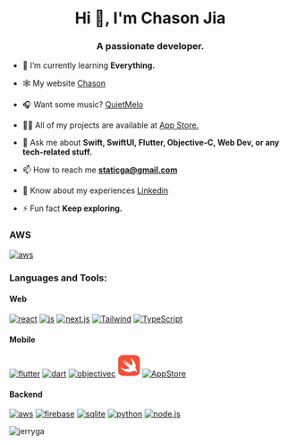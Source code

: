 <h1 align="center">Hi 👋, I'm Chason Jia</h1>  
<h3 align="center">A passionate developer.</h3>

- 🌱 I’m currently learning **Everything.**

- 🕸️ My website [Chason](https://chason.app)

- 🎧 Want some music? [QuietMelo](https://music.chason.app/) 

- 👨‍💻 All of my projects are available at [App Store.](https://apps.apple.com/us/developer/jia-chuansheng/id789568029)

- 💬 Ask me about **Swift, SwiftUI, Flutter, Objective-C, Web Dev, or any tech-related stuff.**

- 📫 How to reach me **[staticga@gmail.com](mailto:staticga@gmail.com)**

- 📄 Know about my experiences [Linkedin](https://www.linkedin.com/in/caguard)

- ⚡ Fun fact **Keep exploring.** 
  
<h3>AWS</h3>  
<a href="https://www.credly.com/badges/14eccc02-8f99-4610-b7c8-784b30a95010/public_url" target="_blank" rel="noreferrer"> <img src="https://raw.githubusercontent.com/jerryga/certifications/6132f380fb675c3c2cb752ed0cf0262c4362d45b/aws-certified-cloud-practitioner.png" alt="aws" width="100" height="100"/> </a>

<h3 align="left">Languages and Tools:</h3>  
<h4 align="left">Web</h4>  

<p align="left"> 

  <a href="https://react.dev/" target="_blank" rel="noreferrer"> <img src="https://www.vectorlogo.zone/logos/reactjs/reactjs-icon.svg" alt="react" width="40" height="40"/></a> 
  <a href="https://developer.mozilla.org/en-US/docs/Web/JavaScript" target="_blank" rel="noreferrer"> <img src="https://www.vectorlogo.zone/logos/javascript/javascript-icon.svg" alt="js" width="40" height="40"/></a>
  <a href="https://nextjs.org/" target="_blank" rel="noreferrer"> <img src="https://www.vectorlogo.zone/logos/nextjs/nextjs-icon.svg" alt="next.js" width="40" height="40"/></a> 
  <a href="https://tailwindcss.com/" target="_blank" rel="noreferrer"> <img src="https://www.vectorlogo.zone/logos/tailwindcss/tailwindcss-icon.svg" alt="Tailwind" width="40" height="40"/></a> 
    <a href="[https://tailwindcss.com/](https://www.typescriptlang.org/)" target="_blank" rel="noreferrer"> <img src="https://www.vectorlogo.zone/logos/typescriptlang/typescriptlang-icon.svg" alt="TypeScript" width="40" height="40"/></a> 

<h4 align="left">Mobile</h4>  
  <a href="https://flutter.dev" target="_blank" rel="noreferrer"> <img src="https://www.vectorlogo.zone/logos/flutterio/flutterio-icon.svg" alt="flutter" width="40" height="40"/></a> 
<a href="https://dart.dev" target="_blank" rel="noreferrer"> <img src="https://www.vectorlogo.zone/logos/dartlang/dartlang-icon.svg" alt="dart" width="40" height="40"/></a>
  <a href="https://developer.apple.com/library/archive/documentation/Cocoa/Conceptual/ProgrammingWithObjectiveC/Introduction/Introduction.html" target="_blank" rel="noreferrer"> <img src="https://www.vectorlogo.zone/logos/apple_objectivec/apple_objectivec-icon.svg" alt="objectivec" width="40" height="40"/></a> 
  <a href="https://developer.apple.com/swift/" target="_blank" rel="noreferrer"> <img src="https://raw.githubusercontent.com/devicons/devicon/master/icons/swift/swift-original.svg" alt="swift" width="40" height="40"/></a> 
    <a href="https://apps.apple.com/" target="_blank" rel="noreferrer"> <img src="https://www.vectorlogo.zone/logos/apple_appstore/apple_appstore-icon.svg" alt="AppStore" width="40" height="40"/></a> 

<h4 align="left">Backend</h4>  
<a href="https://aws.amazon.com/" target="_blank" rel="noreferrer"> <img src="https://www.vectorlogo.zone/logos/amazon_aws/amazon_aws-icon.svg" alt="aws" width="40" height="40"/></a> 
<a href="https://firebase.google.com/" target="_blank" rel="noreferrer"> <img src="https://www.vectorlogo.zone/logos/firebase/firebase-icon.svg" alt="firebase" width="40" height="40"/></a> 
  <a href="https://www.sqlite.org/" target="_blank" rel="noreferrer"> <img src="https://www.vectorlogo.zone/logos/sqlite/sqlite-icon.svg" alt="sqlite" width="40" height="40"/></a> 
  <a href="https://www.python.org/" target="_blank" rel="noreferrer"> <img src="https://www.vectorlogo.zone/logos/python/python-icon.svg" alt="python" width="40" height="40"/></a> 
  <a href="https://nodejs.org/en" target="_blank" rel="noreferrer"> <img src="https://www.vectorlogo.zone/logos/nodejs/nodejs-icon.svg" alt="node.js" width="40" height="40"/></a> 

</p>

<p><img align="left" src="https://github-readme-stats.vercel.app/api/top-langs?username=jerryga&show_icons=true&locale=en&layout=compact" alt="jerryga" /></p>

